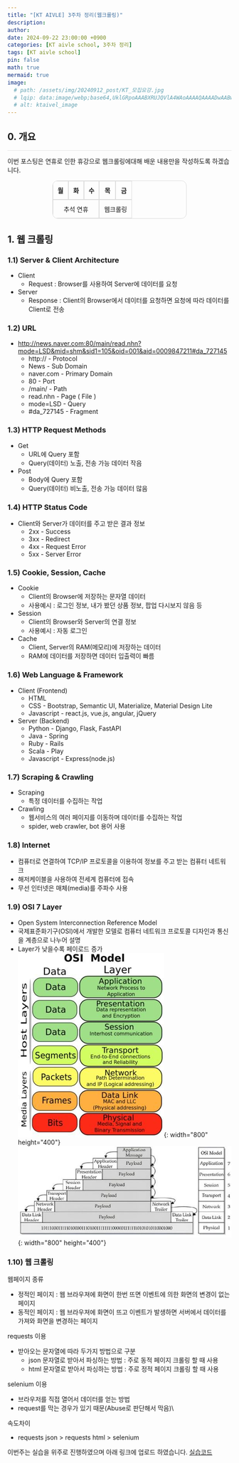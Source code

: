 ```yaml
---
title: "[KT AIVLE] 3주차 정리(웹크롤링)"
description: 
author:
date: 2024-09-22 23:00:00 +0900
categories: [KT aivle school, 3주차 정리]
tags: [KT aivle school]
pin: false
math: true
mermaid: true
image:
  # path: /assets/img/20240912_post/KT_모집요강.jpg
  # lqip: data:image/webp;base64,UklGRpoAAABXRUJQVlA4WAoAAAAQAAAADwAABwAAQUxQSDIAAAARL0AmbZurmr57yyIiqE8oiG0bejIYEQTgqiDA9vqnsUSI6H+oAERp2HZ65qP/VIAWAFZQOCBCAAAA8AEAnQEqEAAIAAVAfCWkAALp8sF8rgRgAP7o9FDvMCkMde9PK7euH5M1m6VWoDXf2FkP3BqV0ZYbO6NA/VFIAAAA
  # alt: ktaivel_image
---
```



## **0. 개요**
<hr style="height: 0.5px; background-color: rgba(0, 0, 0, .1); border: none;" /> 
이번 포스팅은 연휴로 인한 휴강으로
웹크롤링에대해 배운 내용만을 작성하도록 하겠습니다.

<div align="center">
  <table border="1" cellspacing="0" cellpadding="10" style="border-collapse: separate; border-radius: 12px; overflow: hidden; text-align: center; width: 60%; border: 1px solid #ddd;">
    <tr>
      <th style="border: 1px solid #ddd; padding: 10px;">월</th>
      <th style="border: 1px solid #ddd; padding: 10px;">화</th>
      <th style="border: 1px solid #ddd; padding: 10px;">수</th>
      <th style="border: 1px solid #ddd; padding: 10px;">목</th>
      <th style="border: 1px solid #ddd; padding: 10px;">금</th>
    </tr>
    <tr>
      <td colspan="3" style="border: 1px solid #ddd; padding: 10px;">추석 연휴</td>
      <td colspan="2" style="border: 1px solid #ddd; padding: 10px;">웹크롤링</td>
    </tr>
  </table>
</div>

## **1. 웹 크롤링**

### 1.1) Server & Client Architecture
- Client
  - Request : Browser를 사용하여 Server에 데이터를 요청
- Server
  - Response : Client의 Browser에서 데이터를 요청하면 요청에 따라 데이터를 Client로 전송

### 1.2) URL
- http://news.naver.com:80/main/read.nhn?mode=LSD&mid=shm&sid1=105&oid=001&aid=0009847211#da_727145
  - http:// - Protocol
  - News - Sub Domain
  - naver.com - Primary Domain
  - 80 - Port
  - /main/ - Path
  - read.nhn - Page ( File )
  - mode=LSD - Query
  - #da_727145 - Fragment

### 1.3) HTTP Request Methods
- Get
  - URL에 Query 포함
  - Query(데이터) 노출, 전송 가능 데이터 작음
- Post
  - Body에 Query 포함
  - Query(데이터) 비노출, 전송 가능 데이터 많음

### 1.4) HTTP Status Code
- Client와 Server가 데이터를 주고 받은 결과 정보
  - 2xx - Success
  - 3xx - Redirect
  - 4xx - Request Error
  - 5xx - Server Error

### 1.5) Cookie, Session, Cache
- Cookie
  - Client의 Browser에 저장하는 문자열 데이터
  - 사용예시 : 로그인 정보, 내가 봤던 상품 정보, 팝업 다시보지 않음 등
- Session
  - Client의 Browser와 Server의 연결 정보
  - 사용예시 : 자동 로그인
- Cache
  - Client, Server의 RAM(메모리)에 저장하는 데이터
  - RAM에 데이터를 저장하면 데이터 입출력이 빠름

### 1.6) Web Language & Framework
- Client (Frontend)
  - HTML
  - CSS - Bootstrap, Semantic UI, Materialize, Material Design Lite
  - Javascript - react.js, vue.js, angular, jQuery
- Server (Backend)
  - Python - Django, Flask, FastAPI
  - Java - Spring
  - Ruby - Rails
  - Scala - Play
  - Javascript - Express(node.js)

### 1.7) Scraping & Crawling
- Scraping
  - 특정 데이터를 수집하는 작업
- Crawling
  - 웹서비스의 여러 페이지를 이동하며 데이터를 수집하는 작업
  - spider, web crawler, bot 용어 사용

### 1.8) Internet
- 컴퓨터로 연결하여 TCP/IP 프로토콜을 이용하여 정보를 주고 받는 컴퓨터 네트워크
- 해저케이블을 사용하여 전세계 컴퓨터에 접속
- 무선 인터넷은 매체(media)를 주파수 사용

### 1.9) OSI 7 Layer
- Open System Interconnection Reference Model
- 국제표준화기구(OSI)에서 개발한 모델로 컴퓨터 네트워크 프로토콜 디자인과 통신을 계층으로 나누어 설명
- Layer가 낮을수록 페이로드 증가
![Desktop View](/assets/img/20240922_post/layer_01.JPG){: width="800" height="400"}
![Desktop View](/assets/img/20240922_post/layer_02.JPG){: width="800" height="400"}

### 1.10) 웹 크롤링
웹페이지 종류
- 정적인 페이지 : 웹 브라우져에 화면이 한번 뜨면 이벤트에 의한 화면의 변경이 없는 페이지
- 동적인 페이지 : 웹 브라우져에 화면이 뜨고 이벤트가 발생하면 서버에서 데이터를 가져와 화면을 변경하는 페이지

requests 이용
- 받아오는 문자열에 따라 두가지 방법으로 구분
  - json 문자열로 받아서 파싱하는 방법 : 주로 동적 페이지 크롤링 할 때 사용
  - html 문자열로 받아서 파싱하는 방법 : 주로 정적 페이지 크롤링 할 때 사용

selenium 이용
- 브라우저를 직접 열어서 데이터를 얻는 방법
- request를 막는 경우가 있기 때문(Abuse로 판단해서 막음)\

속도차이
- requests json > requests html > selenium

이번주는 실습을 위주로 진행하였으며 아래 링크에 업로드 하였습니다.
[실습코드](https://github.com/Lucky-SeoYounghyun/kt_aivle/tree/main/web)



